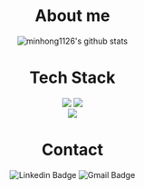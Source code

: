 <div align="center">

# About me
![minhong1126's github stats](https://github-readme-stats.vercel.app/api?username=minhong1126&show_icons=true) 

# Tech Stack
<img src="https://img.shields.io/badge/JavaScript-F7DF1E?style=flat-square&logo=JS&logoColor=white"/>
<img src="https://img.shields.io/badge/React-61DAFB?style=flat-square&logo=React&logoColor=white"/>

</br>

<img src="https://img.shields.io/badge/C++-00599C?style=flat-square&logo=C++&logoColor=white"/>

</br>

# Contact
  ![Linkedin Badge](https://img.shields.io/badge/-LinkedIn-blue?style=flat-square&logo=Linkedin&logoColor=white&link=https://www.linkedin.com/in/jinhong-min-8b749732b/)
  ![Gmail Badge](https://img.shields.io/badge/Gmail-d14836?style=flat-square&logo=Gmail&logoColor=white&link=mailto:mjhong159357@gmail.com)


</div>


<!--
**minhong1126/minhong1126** is a ✨ _special_ ✨ repository because its `README.md` (this file) appears on your GitHub profile.

Here are some ideas to get you started:

- 🔭 I’m currently working on ...
- 🌱 I’m currently learning ...
- 👯 I’m looking to collaborate on ...
- 🤔 I’m looking for help with ...
- 💬 Ask me about ...
- 📫 How to reach me: ...
- 😄 Pronouns: ...
- ⚡ Fun fact: ...
-->
